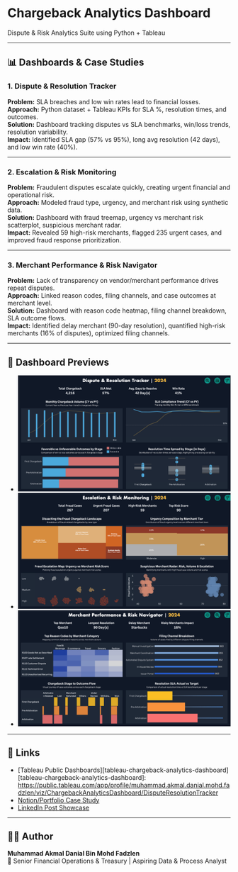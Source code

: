 # Chargeback Analytics Dashboard
Dispute &amp; Risk Analytics Suite using Python + Tableau

---

## 📊 Dashboards & Case Studies

### 1. Dispute & Resolution Tracker
**Problem:** SLA breaches and low win rates lead to financial losses.  
**Approach:** Python dataset + Tableau KPIs for SLA %, resolution times, and outcomes.  
**Solution:** Dashboard tracking disputes vs SLA benchmarks, win/loss trends, resolution variability.  
**Impact:** Identified SLA gap (57% vs 95%), long avg resolution (42 days), and low win rate (40%).  

---

### 2. Escalation & Risk Monitoring
**Problem:** Fraudulent disputes escalate quickly, creating urgent financial and operational risk.  
**Approach:** Modeled fraud type, urgency, and merchant risk using synthetic data.  
**Solution:** Dashboard with fraud treemap, urgency vs merchant risk scatterplot, suspicious merchant radar.  
**Impact:** Revealed 59 high-risk merchants, flagged 235 urgent cases, and improved fraud response prioritization.  

---

### 3. Merchant Performance & Risk Navigator
**Problem:** Lack of transparency on vendor/merchant performance drives repeat disputes.  
**Approach:** Linked reason codes, filing channels, and case outcomes at merchant level.  
**Solution:** Dashboard with reason code heatmap, filing channel breakdown, SLA outcome flows.  
**Impact:** Identified delay merchant (90-day resolution), quantified high-risk merchants (16% of disputes), optimized filing channels.  

---

## 📸 Dashboard Previews

- ![Dispute Tracker](images/dispute_tracker.png)
- ![Escalation Monitoring](images/escalation_monitoring.png)
- ![Merchant Navigator](images/merchant_navigator.png)

---

## 🔗 Links
- [Tableau Public Dashboards][tableau-chargeback-analytics-dashboard]
[tableau-chargeback-analytics-dashboard]: https://public.tableau.com/app/profile/muhammad.akmal.danial.mohd.fadzlen/viz/ChargebackAnalyticsDashboard/DisputeResolutionTracker
- [Notion/Portfolio Case Study](#)  
- [LinkedIn Post Showcase](#)  

---

## 👨‍💻 Author
**Muhammad Akmal Danial Bin Mohd Fadzlen**  
📍 Senior Financial Operations & Treasury | Aspiring Data & Process Analyst  
